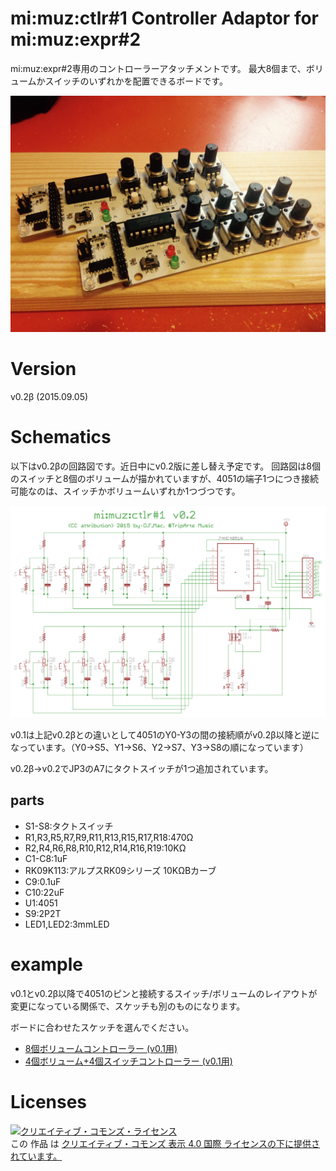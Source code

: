 # mi:muz:ctlr#1 Controller Adaptor for mi:muz:expr#2

mi:muz:expr#2専用のコントローラーアタッチメントです。
最大8個まで、ボリュームかスイッチのいずれかを配置できるボードです。

![mi:muz:ctlr#1](ctlr.jpg)

# Version

v0.2β (2015.09.05)

# Schematics

以下はv0.2βの回路図です。近日中にv0.2版に差し替え予定です。
回路図は8個のスイッチと8個のボリュームが描かれていますが、4051の端子1つにつき接続可能なのは、スイッチかボリュームいずれか1つづつです。

![mimuz-ctlr1-v0.2β](mimuz-ctlr1-v0.2.png)

v0.1は上記v0.2βとの違いとして4051のY0-Y3の間の接続順がv0.2β以降と逆になっています。（Y0→S5、Y1→S6、Y2→S7、Y3→S8の順になっています）

v0.2β→v0.2でJP3のA7にタクトスイッチが1つ追加されています。

## parts

- S1-S8:タクトスイッチ
- R1,R3,R5,R7,R9,R11,R13,R15,R17,R18:470Ω
- R2,R4,R6,R8,R10,R12,R14,R16,R19:10KΩ
- C1-C8:1uF
- RK09K113:アルプスRK09シリーズ 10KΩBカーブ
- C9:0.1uF
- C10:22uF
- U1:4051
- S9:2P2T
- LED1,LED2:3mmLED

# example

v0.1とv0.2β以降で4051のピンと接続するスイッチ/ボリュームのレイアウトが変更になっている関係で、スケッチも別のものになります。

ボードに合わせたスケッチを選んでください。

- [8個ボリュームコントローラー (v0.1用)](./example/con8a0d_h/con8a0d_h.ino)
- [4個ボリューム+4個スイッチコントローラー (v0.1用)](./example/con4a4d_470o_h/con4a4d_470o_h.ino)

# Licenses

<a rel="license" href="http://creativecommons.org/licenses/by/4.0/"><img alt="クリエイティブ・コモンズ・ライセンス" style="border-width:0" src="https://i.creativecommons.org/l/by/4.0/88x31.png" /></a><br />この 作品 は <a rel="license" href="http://creativecommons.org/licenses/by/4.0/">クリエイティブ・コモンズ 表示 4.0 国際 ライセンスの下に提供されています。</a>







